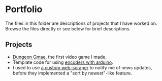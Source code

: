 # Portfolio

The files in this folder are descriptions of projects that I have worked on. Browse the files directly or see below for brief descriptions.

## Projects

- [Dungeon Gmae](dungeon-gmae/), the first video game I made.
- Template code for using [encoders with arduino](arduino-encoder/).
- I used to use [a custom web-scraper](mythic-updater/) to notify me of news updates, before they implemented a "sort by newest"-like feature.
